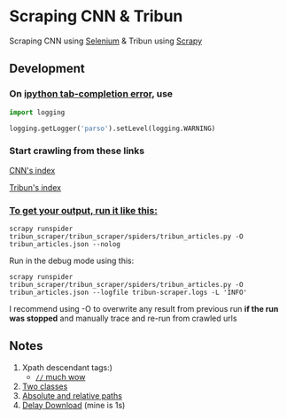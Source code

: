 # Scraping CNN & Tribun

Scraping CNN using [Selenium](https://selenium-python.readthedocs.io/) & Tribun using [Scrapy](https://docs.scrapy.org/en/latest/index.html)

## Development

### On [ipython tab-completion error](https://github.com/ipython/ipython/issues/10946), use

```python
import logging

logging.getLogger('parso').setLevel(logging.WARNING)
```

### Start crawling from these links

[CNN's index](https://www.cnnindonesia.com/indeks)

[Tribun's index](https://www.tribunnews.com/index-news/news?date=2021-5-1)

### [To get your output, run it like this:](https://stackoverflow.com/a/57054297/8996974)

`scrapy runspider tribun_scraper/tribun_scraper/spiders/tribun_articles.py -O tribun_articles.json --nolog`

Run in the debug mode using this:

`scrapy runspider tribun_scraper/tribun_scraper/spiders/tribun_articles.py -O tribun_articles.json --logfile tribun-scraper.logs -L 'INFO'`

I recommend using -O to overwrite any result from previous run **if the run was stopped** and manually trace and re-run from crawled urls

## Notes

1. Xpath descendant tags:)
   - [`//` much wow](https://stackoverflow.com/a/13490664/8996974)
2. [Two classes](https://stackoverflow.com/a/3881148/8996974)
3. [Absolute and relative paths](https://stackoverflow.com/a/35608304/8996974)
4. [Delay Download](https://stackoverflow.com/a/30410408) (mine is 1s)
